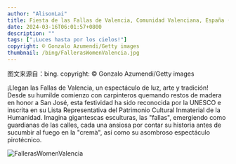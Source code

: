 ```yaml
---
author: "AlisonLai"
title: Fiesta de las Fallas de Valencia, Comunidad Valenciana, España (© Gonzalo Azumendi/Getty images)
date: 2024-03-16T06:01:57+0800
description: ""
tags: ["¡Luces hasta por los cielos!"]
copyright: © Gonzalo Azumendi/Getty images
thumbnail: /bing/FallerasWomenValencia.jpg
---
```

图文来源自：bing.  copyright: © Gonzalo Azumendi/Getty images

¡Llegan las Fallas de Valencia, un espectáculo de luz, arte y tradición! Desde su humilde comienzo con carpinteros quemando restos de madera en honor a San José, esta festividad ha sido reconocida por la UNESCO e inscrita en su Lista Representativa del Patrimonio Cultural Inmaterial de la Humanidad. Imagina gigantescas esculturas, las "fallas", emergiendo como guardianas de las calles, cada una ansiosa por contar su historia antes de sucumbir al fuego en la "cremà", así como su asombroso espectáculo pirotécnico.

![FallerasWomenValencia](/bing/FallerasWomenValencia.jpg)